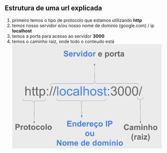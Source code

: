 ## Estrutura de uma url explicada

1. primeiro temos o tipo de protocolo que estamos utilizando **http**
2. temos nosso servidor e/ou nosso nome de dominio (google.com) / ip **localhost**
3. temos a porta para acesso ao servidor **3000**
4. temos o caminho raiz, onde todo o conteudo está
![alt text](./images/image64asd.png)